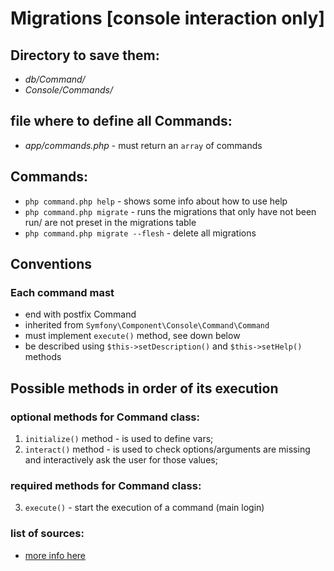 





# Migrations [console interaction only]
## Directory to save them:
- _db/Command/_
- _Console/Commands/_
## file where to define all Commands:
- _app/commands.php_ - must return an `array` of commands

## Commands:
- `php command.php help` - shows some info about how to use help
- `php command.php migrate` - runs the migrations that only have not been run/ are not preset in the migrations table
- `php command.php migrate --flesh` - delete all migrations

## Conventions
### Each command mast
- end with postfix Command
- inherited from `Symfony\Component\Console\Command\Command`
- must implement `execute()` method, see down below
- be described using `$this->setDescription()` and `$this->setHelp()` methods

## Possible methods in order of its execution
### optional methods for Command class:
1. `initialize()` method - is used to define vars;
2. `interact()` method - is used to check  options/arguments are missing and interactively ask the user for those values;
### required methods for Command class:
3. `execute()` - start the execution of a command (main login)

### list of sources:
- [more info here](https://symfony.com/doc/current/console.html)